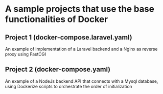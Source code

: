 # A sample projects that use the base functionalities of Docker

## Project 1 (docker-compose.laravel.yaml)

An example of implementation of a Laravel backend and a Nginx as reverse proxy using FastCGI

## Project 2 (docker-compose.yaml)

An example of a NodeJs backend API that connects with a Mysql database, using Dockerize scripts to orchestrate the order of initialization
